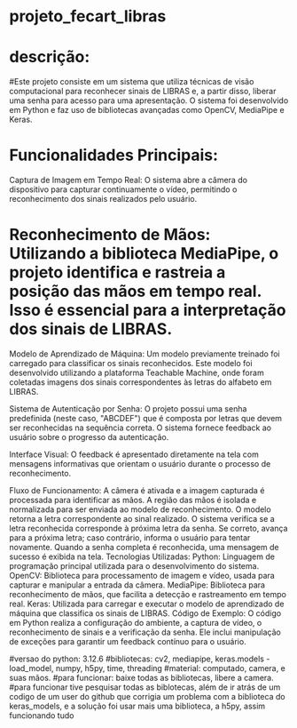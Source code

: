 # projeto_fecart_libras
# descrição:
#Este projeto consiste em um sistema que utiliza técnicas de visão computacional para reconhecer sinais de LIBRAS e, a partir disso, liberar uma senha para acesso para uma apresentação. O sistema foi desenvolvido em Python e faz uso de bibliotecas avançadas como OpenCV, MediaPipe e Keras.

# Funcionalidades Principais:
Captura de Imagem em Tempo Real: O sistema abre a câmera do dispositivo para capturar continuamente o vídeo, permitindo o reconhecimento dos sinais realizados pelo usuário.

# Reconhecimento de Mãos: Utilizando a biblioteca MediaPipe, o projeto identifica e rastreia a posição das mãos em tempo real. Isso é essencial para a interpretação dos sinais de LIBRAS.

Modelo de Aprendizado de Máquina: Um modelo previamente treinado foi carregado para classificar os sinais reconhecidos. Este modelo foi desenvolvido utilizando a plataforma Teachable Machine, onde foram coletadas imagens dos sinais correspondentes às letras do alfabeto em LIBRAS.

Sistema de Autenticação por Senha: O projeto possui uma senha predefinida (neste caso, "ABCDEF") que é composta por letras que devem ser reconhecidas na sequência correta. O sistema fornece feedback ao usuário sobre o progresso da autenticação.

Interface Visual: O feedback é apresentado diretamente na tela com mensagens informativas que orientam o usuário durante o processo de reconhecimento.

Fluxo de Funcionamento:
A câmera é ativada e a imagem capturada é processada para identificar as mãos.
A região das mãos é isolada e normalizada para ser enviada ao modelo de reconhecimento.
O modelo retorna a letra correspondente ao sinal realizado.
O sistema verifica se a letra reconhecida corresponde à próxima letra da senha. Se correto, avança para a próxima letra; caso contrário, informa o usuário para tentar novamente.
Quando a senha completa é reconhecida, uma mensagem de sucesso é exibida na tela.
Tecnologias Utilizadas:
Python: Linguagem de programação principal utilizada para o desenvolvimento do sistema.
OpenCV: Biblioteca para processamento de imagem e vídeo, usada para capturar e manipular a entrada da câmera.
MediaPipe: Biblioteca para reconhecimento de mãos, que facilita a detecção e rastreamento em tempo real.
Keras: Utilizada para carregar e executar o modelo de aprendizado de máquina que classifica os sinais de LIBRAS.
Código de Exemplo:
O código em Python realiza a configuração do ambiente, a captura de vídeo, o reconhecimento de sinais e a verificação da senha. Ele inclui manipulação de exceções para garantir um feedback contínuo para o usuário.

#versao do python: 3.12.6
#bibliotecas: cv2, mediapipe, keras.models - load_model, numpy, h5py, time, threading
#material: computado, camera, e suas mãos.
#para funcionar: baixe todas as bibliotecas, libere a camera.
#para funcionar tive pesquisar todas as biblotecas, além de ir atrás de um codigo de um user do github que corrigia um problema com a biblioteca do keras_models, e a solução foi usar mais uma biblioteca, a h5py, assim funcionando tudo
